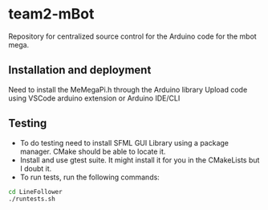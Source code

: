 # team2-mBot
Repository for centralized source control for the Arduino code for the mbot mega.

## Installation and deployment

Need to install the MeMegaPi.h through the Arduino library
Upload code using VSCode arduino extension or Arduino IDE/CLI

## Testing
- To do testing need to install SFML GUI Library using a package manager. CMake should be able to locate it.
- Install and use gtest suite. It might install it for you in the CMakeLists but I doubt it.
- To run tests, run the following commands:
```bash
cd LineFollower
./runtests.sh
```
